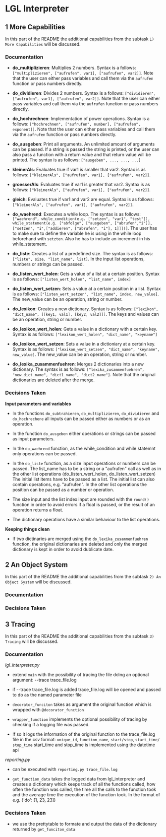 # LGL Interpreter

## 1 More Capabilities

In this part of the README the additional capabilities from the subtask `1) More Capabilities` will be discussed.

### Documentation

-   **do_multiplizieren**: Multiplies 2 numbers. Syntax is a follows: `["multiplizieren", ["aufrufen", var1], ["aufrufen", var2]]`. Note that the user can either pass variables and call them via the `aufrufen` function or pass numbers directly.

-   **do_dividieren**: Divides 2 numbers. Syntax is a follows: `["dividieren", ["aufrufen", var1], ["aufrufen", var2]]`. Note that the user can either pass variables and call them via the `aufrufen` function or pass numbers directly.

-   **do_hochrechnen**: Implementation of power operations. Syntax is a follows: `["hochrechnen", ["aufrufen", number], ["aufrufen", exponent]]`. Note that the user can either pass variables and call them via the `aufrufen` function or pass numbers directly.

-   **do_ausgeben**: Print all arguments. An unlimited amount of arguments can be passed. If a string is passed the string is printed, or the user can also pass a function with a return value and that return value will be printed. The syntax is as follows: `["ausgeben", ..., ..., ...]`

-   **kleinerAls**: Evaluates true if var1 is smaller that var2. Syntax is as follows: `["kleinerAls", ["aufrufen", var1], ["aufrufen", var2]]`.

-   **groesserAls**: Evaluates true if var1 is greater that var2. Syntax is as follows: `["kleinerAls", ["aufrufen", var1], ["aufrufen", var2]]`.

-   **gleich**: Evaluates true if var1 and var2 are equal. Syntax is as follows: `["kleinerAls", ["aufrufen", var1], ["aufrufen", var2]]`.

-   **do_waehrend**: Executes a while loop. The syntax is as follows: `["waehrend", while_condition(e.g. ["setzen", "var1", "test"]), while_statement(e.g. ["abfolge", ["ausgeben", ["abrufen","i"]], ["setzen", "i",["addieren", ["abrufen", "i"], 1]]])]`. The user has to make sure to define the variable he is using in the while loop beforehand with `setzten`. Also he has to include an increment in his while_statement.

-   **do_liste**: Creates a list of a predefined size. The syntax is as follows: `["liste", size, "list_name", list]`. In the input list operations, numbers or strings can be passed.

-   **do_listen_wert_holen**: Gets a value of a list at a certain position. Syntax is as follows: `["listen_wert_holen", "list_name", index]`

-   **do_listen_wert_setzen**: Sets a value at a certain position in a list. Syntax is as follows: `["listen_wert_setzen", "list_name", index, new_value]`. The new_value can be an operation, string or number.

-   **do_lexikon**: Creates a new dictionary. Syntax is as follows: `["lexikon", "dict_name", [[key1, val1], [key2, val2]]]`. The keys and values can be an operation, string or number.

-   **do_lexikon_wert_holen**: Gets a value in a dictionary with a certain key. Syntax is as follows: `["lexikon_wert_holen", "dict_name", "keyname"]`

-   **do_lexikon_wert_setzen**: Sets a value in a dictioniary at a certain key. Syntax is as follows: `["lexikon_wert_setzen", "dict_name", "keyname", new_value]`. The new_value can be an operation, string or number.

-   **do_lexika_zusammenfuehren**: Merges 2 dictionaries into a new dictionary. The syntax is as follows: `["lexika_zusammenfuehren", "new_dict_name", "dict1_name", "dict2_name"]`. Note that the original dictionaries are deleted after the merge.

### Decisions Taken

**Input parameters and variables**

-   In the functions `do_subtrahieren`, `do_multiplizieren`, `do_dividieren` and `do_hochrechene` all inputs can be passed either as numbers or as an operation.

-   In the function `do_ausgeben` either operations or strings can be passed as input parameters.

-   In the `do_waehrend` function, as the while_condition and while statemnt only operations can be passed.

-   In the `do_liste` function, as a size input operations or numbers can be passed. The list_name has to be a string or a "aufrufen" call as well as in the other list operations (do_listen_wert_holen, do_listen_wert_setzen) The initial list items have to be passed as a list. The initial list can also contain operations, e.g. "aufrufen". In the other list operations the position can be passed as a number or operation.

-   The size input and the list index input are rounded with the `round()` function in order to avoid errors if a float is passed, or the result of an operation returns a float.

-   The dictionary operations have a similar behaviour to the list operations.

**Keeping things clean**

-   If two dictinaries are merged using the `do_lexika_zusammenfuehren` function, the original dictionaries are deleted and only the merged dictionary is kept in order to avoid dublicate date.

## 2 An Object System

In this part of the README the additional capabilities from the subtask `2) An Object System` will be discussed.

### Documentation

### Decisions Taken

## 3 Tracing

In this part of the README the additional capabilities from the subtask `3) Tracing` will be discussed.

### Documentation
*lgl_interpreter.py*
- extend `main` with the possibility of tracing the file dding an optional argument: --trace trace_file.log
- if --trace trace_file.log is added trace_file.log will be opened and passed to do as the named parameter file

- `decorator_funciton` takes as argument the original function which is wrapped with `@decorator_function`
- `wrapper_function` implements the optional possibility of tracing by checking if a logging file was passed.
- If so it logs the information of the original function to the trace_file.log file in the csv format: `unique_id`, `function_name`, `start/stop`, `start_time/ stop_time` 
  start_time and stop_time is implemented using the datetime api

*reporting.py*
- can be executed with `reporting.py trace_file.log`

- `get_function_data` takes the logged data from lgl_interpreter and creates a dictionary which keeps track of all the functions called,
  how often the function was called, the time all the calls to the function took and the average time the execution of 
  the function took. In the format of e.g. {'do': [1, 23, 23]}


### Decisions Taken
- we use the prettytable to formate and output the data of the dictionary returned by `get_funciton_data`
